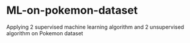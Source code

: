 # ML-on-pokemon-dataset
Applying 2 supervised machine learning algorithm and 2 unsupervised algorithm on Pokemon dataset
